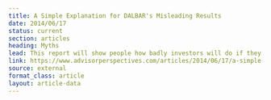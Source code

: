 ```yaml
---
title: A Simple Explanation for DALBAR's Misleading Results
date: 2014/06/17
status: current
section: articles
heading: Myths
lead: This report will show people how badly investors will do if they don’t have “expert” help. There’s just one thing&colon; the DALBAR result is wrong.
link: https://www.advisorperspectives.com/articles/2014/06/17/a-simple-explanation-for-dalbar-s-misleading-results
source: external
format_class: article
layout: article-data
---
```


